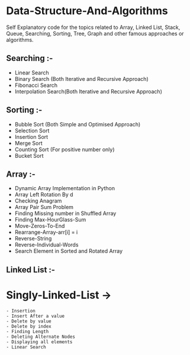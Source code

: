 # Data-Structure-And-Algorithms
Self Explanatory code for the topics related to Array, Linked List, Stack, Queue, Searching, Sorting, Tree, Graph and other famous approaches or algorithms.


## Searching :-
- Linear Search
- Binary Search (Both Iterative and Recursive Approach)
- Fibonacci Search
- Interpolation Search(Both Iterative and Recursive Approach)

## Sorting :- 
- Bubble Sort (Both Simple and Optimised Approach)
- Selection Sort
- Insertion Sort
- Merge Sort
- Counting Sort (For positive number only)
- Bucket Sort

## Array :-
- Dynamic Array Implementation in Python
- Array Left Rotation By d
- Checking Anagram
- Array Pair Sum Problem
- Finding Missing number in Shuffled Array
- Finding Max-HourGlass-Sum
- Move-Zeros-To-End
- Rearrange-Array-arr[i] = i
- Reverse-String
- Reverse-Individual-Words
- Search Element in Sorted and Rotated Array

## Linked List :- 
  # Singly-Linked-List ->
    - Insertion
    - Insert After a value
    - Delete by value
    - Delete by index
    - Finding Length
    - Deleting Alternate Nodes
    - Displaying all elements
    - Linear Search
    
